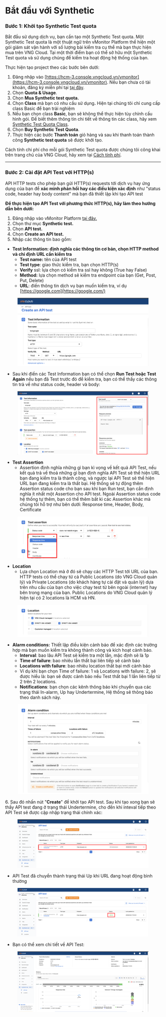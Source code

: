 # Bắt đầu với Synthetic

### Bước 1: Khởi tạo Synthetic Test quota <a href="#batdauvoisynthetics-buoc1-khoitaosynthetictestquota" id="batdauvoisynthetics-buoc1-khoitaosynthetictestquota"></a>

Bắt đầu sử dụng dịch vụ, bạn cần tạo một Synthetic Test quota. Một Synthetic Test quota là một thuật ngữ trên vMonitor Platform thể hiện một gói giám sát vận hành với số lượng bài kiểm tra cụ thể mà bạn thực hiện mua trên VNG Cloud. Tại một thời điểm bạn có thể sở hữu một Synthetic Test quota và sử dụng chúng để kiểm tra hoạt động hệ thống của bạn.

Thực hiện tạo project theo các bước bên dưới:

1. Đăng nhập vào [https://hcm-3.console.vngcloud.vn/vmonitor](https://hcm-3.console.vngcloud.vn/vmonitor). Nếu bạn chưa có tài khoản, đăng ký miễn phí tại [tại đây](https://register.vngcloud.vn/signup).
2. Chọn **Quota & Usage**.
3. Chọn **Mua Synthetic test quota.**
4. Chọn **Class** mà bạn có nhu cầu sử dụn&#x67;**.** Hiện tại chúng tôi chỉ cung cấp class Basic để bạn trải nghiệm
5. Nếu bạn chọn class **Basic**, bạn sẽ không thể thực hiện tùy chỉnh cấu hình gói. Để biết thêm thông tin chi tiết về thông tin các class, hãy xem [Synthetic Test Quota Class](../vmonitor-platform-la-gi/vmonitor-platform-synthetic-la-gi/synthetic-test-quota-class.md).
6. Chọn **Buy Synthetic Test Quota**.
7. Thực hiện các bước **Thanh toán** giỏ hàng và sau khi thanh toán thành công **Synthetic test quota** sẽ được khởi tạo.

Cách tính chi phí cho mỗi gói Synthetic Test quota được chúng tôi công khai trên trang chủ của VNG Cloud, hãy xem tại [Cách tính phí](../../vstorage/object-storage/vstorage-hcm03/cach-tinh-phi/).

***

### Bước 2: Cài đặt API Test với HTTP(s) <a href="#batdauvoisynthetics-buoc2-caidatapitestvoihttp-s" id="batdauvoisynthetics-buoc2-caidatapitestvoihttp-s"></a>

API HTTP tests cho phép bạn gửi HTTP(s) requests tới dịch vụ hay ứng dụng của bạn để **xác minh phản hồi hay các điều kiện xác định** như "status code, header hay body content" mà bạn đã thiết lập khi tạo API test

**Để thực hiện tạo API Test với phương thức HTTP(s), hãy làm theo hướng dẫn bên dưới:**

1. Đăng nhập vào vMonitor Platform [tại đây.](https://hcm-3.console.vngcloud.vn/vmonitor)&#x20;
2. Chọn thư mục **Synthetic test.**
3. Chọn **API test.**
4. Chọn **Create an API test.**
5. Nhập các thông tin bao gồm:

* **Test Information: định nghĩa các thông tin cơ bản, chọn HTTP method và chỉ định URL cần kiểm tra**
  * **Test name:** tên của API test
  * **Test type**: giao thức kiểm tra, bạn chọn HTTP(s)
  * **Verify** ssl: lựa chọn có kiểm tra ssl hay không (True hay False)
  * **Method:** lựa chọn method sẽ kiểm tra endpoint của bạn (Get, Post, Put, Delete)
  * **URL**: điền thông tin dịch vụ bạn muốn kiểm tra, ví dụ [https://google.com](https://google.com/)

<figure><img src="../../.gitbook/assets/image (38) (1).png" alt=""><figcaption></figcaption></figure>

* Sau khi điền các Test Information bạn có thể chọn **Run Test hoặc Test Again** nếu bạn đã Test trước đó để kiểm tra, bạn có thể thấy các thông tin trả về như status code, header và body:

<figure><img src="../../.gitbook/assets/image (39) (1).png" alt=""><figcaption></figcaption></figure>

* **Test Assertion**
  * Assertion định nghĩa những gì bạn kì vọng về kết quả API Test, nếu kết quả trả về thoả những gì bạn định nghĩa API Test sẽ thể hiện URL bạn đang kiểm tra là thành công, và ngược lại API Test sẽ thể hiện URL bạn đang kiểm tra là thất bại. Hệ thống sẽ tự động thêm Assertion status code cho bạn sau khi bạn Run test, bạn cần định nghĩa ít nhất một Assertion cho API test. Ngoài Assertion status code hệ thống tự thêm, bạn có thể thêm bất kì các Assertion khác mà chúng tôi hỗ trợ như bên dưới: Response time, Header, Body, Certificate

<figure><img src="../../.gitbook/assets/image (40) (1).png" alt=""><figcaption></figcaption></figure>

* **Location**&#x20;
  * Lựa chọn Location mà ở đó sẽ chạy các HTTP Test tới URL của bạn. HTTP tests có thể chạy từ cả Public Locations (do VNG Cloud quản lý) và Private Locations (do khách hàng tự cài đặt và quản lý) dựa trên nhu cầu của bạn cho việc chạy test từ bên ngoài (internet) hay bên trong mạng của bạn. Public Locations do VNG Cloud quản lý hiện tại có 2 locations là HCM và HN.

<figure><img src="../../.gitbook/assets/image (41) (1).png" alt=""><figcaption></figcaption></figure>

* **Alarm conditions:** Thiết lập điều kiện cảnh báo để xác định các trường hợp mà bạn muốn kiểm tra không thành công và kích hoạt cảnh báo.
  * **Interval**: bao lâu API Test sẽ kiểm tra một lần, mặc định sẽ là 1p
  * **Time of failure**: bao nhiêu lần thất bại liên tiếp sẽ cảnh báo
  * **Locations with failure**: bao nhiêu location thất bại mới cảnh báo
  * Ví dụ khi bạn chọn Time of failure: 1 và Locations with failure: 2, sẽ được hiểu là: bạn sẽ được cảnh báo nếu Test thất bại 1 lần liên tiếp từ 2 trên 2 locations.
  * **Notifications**: bạn chọn các kênh thông báo khi chuyển qua các trạng thái In-alarm, Up hay Undertermine, Hệ thống sẽ thông báo theo danh sách này.

<figure><img src="../../.gitbook/assets/image (42) (1).png" alt=""><figcaption></figcaption></figure>

6\. Sau đó nhấn nút "**Create**" để khởi tạo API test. Sau khi tạo xong bạn sẽ thấy API test đang ở trạng thái Undertermine, cho đến khi inteval tiếp theo API Test sẽ được cập nhập trạng thái chính xác:

<figure><img src="../../.gitbook/assets/image (43) (1).png" alt=""><figcaption></figcaption></figure>

* API Test đã chuyển thành trạng thái Up khi URL đang hoạt động bình thường

<figure><img src="../../.gitbook/assets/image (44) (1).png" alt=""><figcaption></figcaption></figure>

* Bạn có thể xem chi tiết về API Test:

<figure><img src="../../.gitbook/assets/image (45) (1).png" alt=""><figcaption></figcaption></figure>
